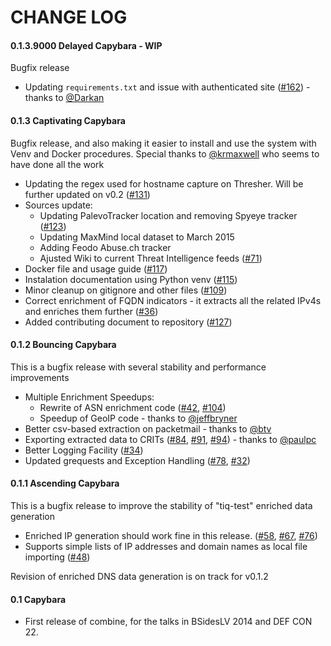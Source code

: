 CHANGE LOG
==========

#### 0.1.3.9000 Delayed Capybara - WIP
Bugfix release

* Updating `requirements.txt` and issue with authenticated site ([#162](https://github.com/mlsecproject/combine/pull/162)) - thanks to [@Darkan](https://github.com/Darkan)

#### 0.1.3 Captivating Capybara
Bugfix release, and also making it easier to install and use the system with Venv and Docker procedures. Special thanks to [@krmaxwell](https://github.com/krmaxwell) who seems to have done all the work

* Updating the regex used for hostname capture on Thresher. Will be further updated on v0.2 ([#131](https://github.com/mlsecproject/combine/issues/131))
* Sources update:
    * Updating PalevoTracker location and removing Spyeye tracker ([#123](https://github.com/mlsecproject/combine/issues/123))
    * Updating MaxMind local dataset to March 2015
    * Adding Feodo Abuse.ch tracker
    * Ajusted Wiki to current Threat Intelligence feeds ([#71](https://github.com/mlsecproject/combine/issues/71))
* Docker file and usage guide ([#117](https://github.com/mlsecproject/combine/issues/117))
* Instalation documentation using Python venv ([#115](https://github.com/mlsecproject/combine/issues/115))
* Minor cleanup on gitignore and other files ([#109](https://github.com/mlsecproject/combine/issues/109))
* Correct enrichment of FQDN indicators - it extracts all the related IPv4s and enriches them further ([#36](https://github.com/mlsecproject/combine/issues/36))
* Added contributing document to repository ([#127](https://github.com/mlsecproject/combine/issues/127))

#### 0.1.2 Bouncing Capybara
This is a bugfix release with several stability and performance improvements

* Multiple Enrichment Speedups:
  * Rewrite of ASN enrichment code
  ([#42](https://github.com/mlsecproject/combine/issues/42),
  [#104](https://github.com/mlsecproject/combine/issues/104))
  * Speedup of GeoIP code - thanks to [@jeffbryner](https://github.com/jeffbryner)
* Better csv-based extraction on packetmail - thanks to [@btv](https://github.com/btv)
* Exporting extracted data to CRITs ([#84](https://github.com/mlsecproject/combine/issues/84), [#91](https://github.com/mlsecproject/combine/issues/91), [#94](https://github.com/mlsecproject/combine/issues/94)) - thanks to [@paulpc](https://github.com/paulpc)
* Better Logging Facility ([#34](https://github.com/mlsecproject/combine/issues/34))
* Updated grequests and Exception Handling ([#78](https://github.com/mlsecproject/combine/issues/78),
[#32](https://github.com/mlsecproject/combine/issues/32))

#### 0.1.1 Ascending Capybara
This is a bugfix release to improve the stability of "tiq-test" enriched data generation

* Enriched IP generation should work fine in this release. ([#58](https://github.com/mlsecproject/combine/issues/58), [#67](https://github.com/mlsecproject/combine/issues/67), [#76](https://github.com/mlsecproject/combine/issues/76))
* Supports simple lists of IP addresses and domain names as local file importing ([#48](https://github.com/mlsecproject/combine/issues/48))

Revision of enriched DNS data generation is on track for v0.1.2

#### 0.1 Capybara
* First release of combine, for the talks in BSidesLV 2014 and DEF CON 22.
